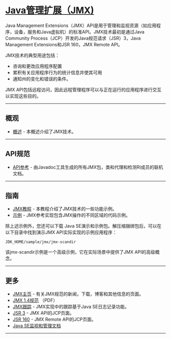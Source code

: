 #   [Java管理扩展（JMX)](https://docs.oracle.com/javase/8/docs/technotes/guides/jmx/index.html)

Java Management Extensions（JMX）API是用于管理和监视资源（如应用程序，设备，服务和Java虚拟机）的标准API。JMX技术最初是通过Java Community Process（JCP）开发的Java规范请求（JSR）3，Java Management Extensions和JSR 160，JMX Remote API。

JMX技术的典型用途包括：
-   咨询和更改应用程序配置
-   累积有关应用程序行为的统计信息并使其可用
-   通知州的变化和错误的条件。

JMX API包括远程访问，因此远程管理程序可以与正在运行的应用程序进行交互以实现这些目的。

----

##  概观
-   [概述](https://docs.oracle.com/javase/8/docs/technotes/guides/jmx/overview/JMXoverviewTOC.html) - 本概述介绍了JMX技术。

----
##  API规范
-   [API参考](https://docs.oracle.com/javase/8/docs/technotes/guides/jmx/spec.html) - 由Javadoc工具生成的所有JMX包，类和代理和检测RI成员的联机文档。

----
##  指南
-   [JMX教程](https://docs.oracle.com/javase/tutorial/jmx/index.html) - 本教程介绍了JMX技术的一些功能示例。
-   [示例](https://docs.oracle.com/javase/8/docs/technotes/guides/jmx/examples.html) - JMX参考实现包含JMX操作的不同区域的代码示例。

除上述示例外，您还可以下载 Java SE演示和示例包。解压缩捆绑包后，可以在以下目录中找到演示JMX API实际实现的示例应用程序：

`JDK_HOME/sample/jmx/jmx-scandir`

该jmx-scandir示例是一个高级示例，它在实际场景中提供了JMX API的高级概念。

----
##  更多
-   [JMX主页](https://www.oracle.com/technetwork/java/javase/tech/javamanagement-140525.html) - 有关JMX规范的新闻，下载，博客和其他信息的页面。
-   [JMX 1.4规范](https://docs.oracle.com/javase/8/docs/technotes/guides/jmx/JMX_1_4_specification.pdf) （PDF）
-   [JMX跟踪](https://docs.oracle.com/javase/8/docs/technotes/guides/jmx/logging.html) - JMX实现中的跟踪基于Java SE日志记录功能。
-   [JSR 3](https://jcp.org/en/jsr/detail?id=003) - JMX API的JCP页面。
-   [JSR 160](https://jcp.org/en/jsr/detail?id=160) - JMX Remote API的JCP页面。
-   [Java SE监视和管理文档](https://docs.oracle.com/javase/8/docs/technotes/guides/management/index.html)

----